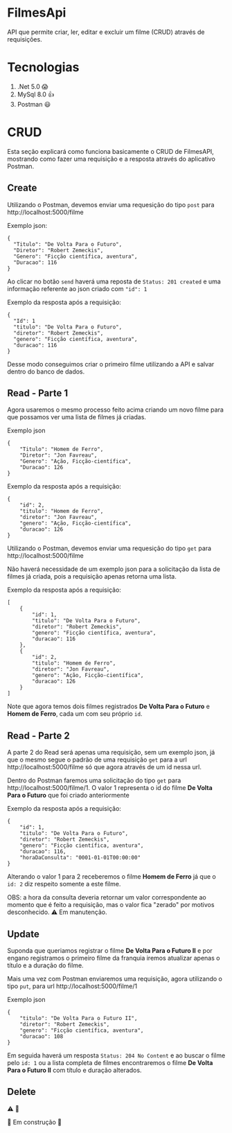 # FilmesApi

API que permite criar, ler, editar e excluir um filme (CRUD) através de requisições.

# Tecnologias

1. .Net 5.0 :scream:
2. MySql 8.0 :+1:
3. Postman :smiley:

# CRUD

Esta seção explicará como funciona basicamente o CRUD de FilmesAPI, mostrando como fazer uma requisição e a resposta através do aplicativo Postman.

## Create

Utilizando o Postman, devemos enviar uma requesição do tipo `post` para http://localhost:5000/filme

Exemplo json:

    {
      "Titulo": "De Volta Para o Futuro",
      "Diretor": "Robert Zemeckis",
      "Genero": "Ficção científica, aventura",
      "Duracao": 116
    }

Ao clicar no botão `send` haverá uma reposta de `Status: 201 created` e uma informação referente ao json criado com `"id": 1`

Exemplo da resposta após a requisição:

    {
      "Id": 1
      "titulo": "De Volta Para o Futuro",
      "diretor": "Robert Zemeckis",
      "genero": "Ficção científica, aventura",
      "duracao": 116
    }
    
Desse modo conseguimos criar o primeiro filme utilizando a API e salvar dentro do banco de dados.

## Read - Parte 1

Agora usaremos o mesmo processo feito acima criando um novo filme para que possamos ver uma lista de filmes já criadas.

Exemplo json

    {
        "Titulo": "Homem de Ferro",
        "Diretor": "Jon Favreau",
        "Genero": "Ação, Ficção-científica",
        "Duracao": 126
    }


Exemplo da resposta após a requisição:

    {
        "id": 2,
        "titulo": "Homem de Ferro",
        "diretor": "Jon Favreau",
        "genero": "Ação, Ficção-científica",
        "duracao": 126
    }

Utilizando o Postman, devemos enviar uma requesição do tipo `get` para http://localhost:5000/filme

Não haverá necessidade de um exemplo json para a solicitação da lista de filmes já criada, pois a requisição apenas retorna uma lista.

Exemplo da resposta após a requisição:

    [
        {
            "id": 1,
            "titulo": "De Volta Para o Futuro",
            "diretor": "Robert Zemeckis",
            "genero": "Ficção científica, aventura",
            "duracao": 116
        },
        {
            "id": 2,
            "titulo": "Homem de Ferro",
            "diretor": "Jon Favreau",
            "genero": "Ação, Ficção-científica",
            "duracao": 126
        }
    ]

Note que agora temos dois filmes registrados **De Volta Para o Futuro** e **Homem de Ferro**, cada um com seu próprio `id`.

## Read - Parte 2

A parte 2 do Read será apenas uma requisição, sem um exemplo json, já que o mesmo segue o padrão de uma requisição `get` para a url http://localhost:5000/filme só que agora através de um id nessa url.

Dentro do Postman faremos uma solicitação do tipo `get` para http://localhost:5000/filme/1. O valor 1 representa o id do filme **De Volta Para o Futuro** que foi criado anteriormente

Exemplo da resposta após a requisição:

    {
        "id": 1,
        "titulo": "De Volta Para o Futuro",
        "diretor": "Robert Zemeckis",
        "genero": "Ficção científica, aventura",
        "duracao": 116,
        "horaDaConsulta": "0001-01-01T00:00:00"
    }

Alterando o valor 1 para 2 receberemos o filme **Homem de Ferro** já que o `id: 2` diz respeito somente a este filme.

OBS: a hora da consulta deveria retornar um valor correspondente ao momento que é feito a requisição, mas o valor fica "zerado" por motivos desconhecido. :warning: Em manutenção.

## Update

Suponda que queriamos registrar o filme **De Volta Para o Futuro II** e por engano registramos o primeiro filme da franquia iremos atualizar apenas o título e a duração do filme.

Mais uma vez com Postman enviaremos uma requisição, agora utilizando o tipo `put`, para url http://localhost:5000/filme/1 

Exemplo json

    {
        "titulo": "De Volta Para o Futuro II",
        "diretor": "Robert Zemeckis",
        "genero": "Ficção científica, aventura",
        "duracao": 108
    }

Em seguida haverá um resposta `Status: 204 No Content` e ao buscar o filme pelo `id: 1` ou a lista completa de filmes encontraremos o filme **De Volta Para o Futuro II** com título e duração alterados.

## Delete



:warning: :runner: 

:construction: Em construção :construction: 

